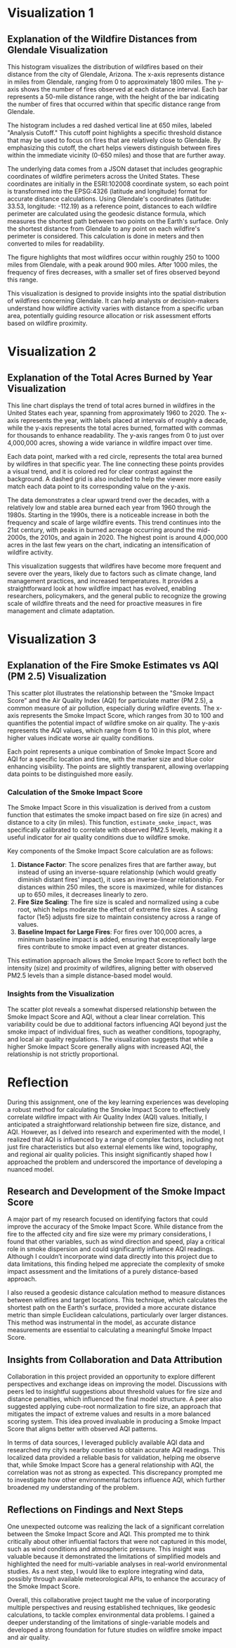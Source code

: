 # Visualization 1

## Explanation of the Wildfire Distances from Glendale Visualization

This histogram visualizes the distribution of wildfires based on their distance from the city of Glendale, Arizona. The x-axis represents distance in miles from Glendale, ranging from 0 to approximately 1800 miles. The y-axis shows the number of fires observed at each distance interval. Each bar represents a 50-mile distance range, with the height of the bar indicating the number of fires that occurred within that specific distance range from Glendale.

The histogram includes a red dashed vertical line at 650 miles, labeled "Analysis Cutoff." This cutoff point highlights a specific threshold distance that may be used to focus on fires that are relatively close to Glendale. By emphasizing this cutoff, the chart helps viewers distinguish between fires within the immediate vicinity (0-650 miles) and those that are further away.

The underlying data comes from a JSON dataset that includes geographic coordinates of wildfire perimeters across the United States. These coordinates are initially in the ESRI:102008 coordinate system, so each point is transformed into the EPSG:4326 (latitude and longitude) format for accurate distance calculations. Using Glendale's coordinates (latitude: 33.53, longitude: -112.19) as a reference point, distances to each wildfire perimeter are calculated using the geodesic distance formula, which measures the shortest path between two points on the Earth's surface. Only the shortest distance from Glendale to any point on each wildfire's perimeter is considered. This calculation is done in meters and then converted to miles for readability.

The figure highlights that most wildfires occur within roughly 250 to 1000 miles from Glendale, with a peak around 900 miles. After 1000 miles, the frequency of fires decreases, with a smaller set of fires observed beyond this range.

This visualization is designed to provide insights into the spatial distribution of wildfires concerning Glendale. It can help analysts or decision-makers understand how wildfire activity varies with distance from a specific urban area, potentially guiding resource allocation or risk assessment efforts based on wildfire proximity.

# Visualization 2

## Explanation of the Total Acres Burned by Year Visualization

This line chart displays the trend of total acres burned in wildfires in the United States each year, spanning from approximately 1960 to 2020. The x-axis represents the year, with labels placed at intervals of roughly a decade, while the y-axis represents the total acres burned, formatted with commas for thousands to enhance readability. The y-axis ranges from 0 to just over 4,000,000 acres, showing a wide variance in wildfire impact over time.

Each data point, marked with a red circle, represents the total area burned by wildfires in that specific year. The line connecting these points provides a visual trend, and it is colored red for clear contrast against the background. A dashed grid is also included to help the viewer more easily match each data point to its corresponding value on the y-axis.

The data demonstrates a clear upward trend over the decades, with a relatively low and stable area burned each year from 1960 through the 1980s. Starting in the 1990s, there is a noticeable increase in both the frequency and scale of large wildfire events. This trend continues into the 21st century, with peaks in burned acreage occurring around the mid-2000s, the 2010s, and again in 2020. The highest point is around 4,000,000 acres in the last few years on the chart, indicating an intensification of wildfire activity.

This visualization suggests that wildfires have become more frequent and severe over the years, likely due to factors such as climate change, land management practices, and increased temperatures. It provides a straightforward look at how wildfire impact has evolved, enabling researchers, policymakers, and the general public to recognize the growing scale of wildfire threats and the need for proactive measures in fire management and climate adaptation.

# Visualization 3

## Explanation of the Fire Smoke Estimates vs AQI (PM 2.5) Visualization

This scatter plot illustrates the relationship between the "Smoke Impact Score" and the Air Quality Index (AQI) for particulate matter (PM 2.5), a common measure of air pollution, especially during wildfire events. The x-axis represents the Smoke Impact Score, which ranges from 30 to 100 and quantifies the potential impact of wildfire smoke on air quality. The y-axis represents the AQI values, which range from 6 to 10 in this plot, where higher values indicate worse air quality conditions.

Each point represents a unique combination of Smoke Impact Score and AQI for a specific location and time, with the marker size and blue color enhancing visibility. The points are slightly transparent, allowing overlapping data points to be distinguished more easily.

### Calculation of the Smoke Impact Score

The Smoke Impact Score in this visualization is derived from a custom function that estimates the smoke impact based on fire size (in acres) and distance to a city (in miles). This function, `estimate_smoke_impact`, was specifically calibrated to correlate with observed PM2.5 levels, making it a useful indicator for air quality conditions due to wildfire smoke.

Key components of the Smoke Impact Score calculation are as follows:

1. **Distance Factor**: The score penalizes fires that are farther away, but instead of using an inverse-square relationship (which would greatly diminish distant fires' impact), it uses an inverse-linear relationship. For distances within 250 miles, the score is maximized, while for distances up to 650 miles, it decreases linearly to zero.
2. **Fire Size Scaling**: The fire size is scaled and normalized using a cube root, which helps moderate the effect of extreme fire sizes. A scaling factor (1e5) adjusts fire size to maintain consistency across a range of values.
3. **Baseline Impact for Large Fires**: For fires over 100,000 acres, a minimum baseline impact is added, ensuring that exceptionally large fires contribute to smoke impact even at greater distances.

This estimation approach allows the Smoke Impact Score to reflect both the intensity (size) and proximity of wildfires, aligning better with observed PM2.5 levels than a simple distance-based model would.

### Insights from the Visualization

The scatter plot reveals a somewhat dispersed relationship between the Smoke Impact Score and AQI, without a clear linear correlation. This variability could be due to additional factors influencing AQI beyond just the smoke impact of individual fires, such as weather conditions, topography, and local air quality regulations. The visualization suggests that while a higher Smoke Impact Score generally aligns with increased AQI, the relationship is not strictly proportional.

# Reflection

During this assignment, one of the key learning experiences was developing a robust method for calculating the Smoke Impact Score to effectively correlate wildfire impact with Air Quality Index (AQI) values. Initially, I anticipated a straightforward relationship between fire size, distance, and AQI. However, as I delved into research and experimented with the model, I realized that AQI is influenced by a range of complex factors, including not just fire characteristics but also external elements like wind, topography, and regional air quality policies. This insight significantly shaped how I approached the problem and underscored the importance of developing a nuanced model.

## Research and Development of the Smoke Impact Score

A major part of my research focused on identifying factors that could improve the accuracy of the Smoke Impact Score. While distance from the fire to the affected city and fire size were my primary considerations, I found that other variables, such as wind direction and speed, play a critical role in smoke dispersion and could significantly influence AQI readings. Although I couldn’t incorporate wind data directly into this project due to data limitations, this finding helped me appreciate the complexity of smoke impact assessment and the limitations of a purely distance-based approach.

I also reused a geodesic distance calculation method to measure distances between wildfires and target locations. This technique, which calculates the shortest path on the Earth's surface, provided a more accurate distance metric than simple Euclidean calculations, particularly over larger distances. This method was instrumental in the model, as accurate distance measurements are essential to calculating a meaningful Smoke Impact Score.

## Insights from Collaboration and Data Attribution

Collaboration in this project provided an opportunity to explore different perspectives and exchange ideas on improving the model. Discussions with peers led to insightful suggestions about threshold values for fire size and distance penalties, which influenced the final model structure. A peer also suggested applying cube-root normalization to fire size, an approach that mitigates the impact of extreme values and results in a more balanced scoring system. This idea proved invaluable in producing a Smoke Impact Score that aligns better with observed AQI patterns.

In terms of data sources, I leveraged publicly available AQI data and researched my city’s nearby counties to obtain accurate AQI readings. This localized data provided a reliable basis for validation, helping me observe that, while Smoke Impact Score has a general relationship with AQI, the correlation was not as strong as expected. This discrepancy prompted me to investigate how other environmental factors influence AQI, which further broadened my understanding of the problem.

## Reflections on Findings and Next Steps

One unexpected outcome was realizing the lack of a significant correlation between the Smoke Impact Score and AQI. This prompted me to think critically about other influential factors that were not captured in this model, such as wind conditions and atmospheric pressure. This insight was valuable because it demonstrated the limitations of simplified models and highlighted the need for multi-variable analyses in real-world environmental studies. As a next step, I would like to explore integrating wind data, possibly through available meteorological APIs, to enhance the accuracy of the Smoke Impact Score.

Overall, this collaborative project taught me the value of incorporating multiple perspectives and reusing established techniques, like geodesic calculations, to tackle complex environmental data problems. I gained a deeper understanding of the limitations of single-variable models and developed a strong foundation for future studies on wildfire smoke impact and air quality.
